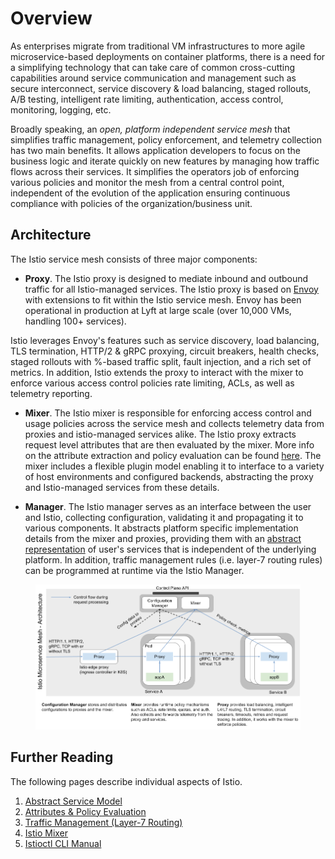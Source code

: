 # Overview

As enterprises migrate from traditional VM infrastructures to more agile
microservice-based deployments on container platforms, there is a need for
a simplifying technology that can take care of common cross-cutting
capabilities around service communication and management such as secure
interconnect, service discovery & load balancing, staged rollouts, A/B
testing, intelligent rate limiting, authentication, access control,
monitoring, logging, etc.

Broadly speaking, an _open, platform independent service mesh_ that
simplifies traffic management, policy enforcement, and telemetry collection
has two main benefits. It allows application developers to focus on the
business logic and iterate quickly on new features by managing how traffic
flows across their services. It simplifies the operators job of enforcing
various policies and monitor the mesh from a central control point,
independent of the evolution of the application ensuring continuous
compliance with policies of the organization/business unit.

## Architecture

The Istio service mesh consists of three major components:

- **Proxy**. The Istio proxy is designed to mediate inbound and outbound
traffic for all Istio-managed services. The Istio proxy is based on
[Envoy](https://lyft.github.io/envoy/) with extensions to fit within the
Istio service mesh. Envoy has been operational in production at Lyft at
large scale (over 10,000 VMs, handling 100+ services). 

Istio leverages Envoy's features such as service discovery, load balancing,
TLS termination, HTTP/2 & gRPC proxying, circuit breakers, health checks,
staged rollouts with %-based traffic split, fault injection, and a rich set
of metrics. In addition, Istio extends the proxy to interact with the mixer
to enforce various access control policies rate limiting, ACLs, as well as
telemetry reporting.

- **Mixer**. The Istio mixer is responsible for enforcing access control
and usage policies across the service mesh and collects telemetry data from
proxies and istio-managed services alike. The Istio proxy extracts request
level attributes that are then evaluated by the mixer. More info on the
attribute extraction and policy evaluation can be found
[here](attributes.md). The mixer includes a flexible plugin model enabling
it to interface to a variety of host environments and configured backends,
abstracting the proxy and Istio-managed services from these details.

- **Manager**. The Istio manager serves as an interface between the user
and Istio, collecting configuration, validating it and propagating it to
various components. It abstracts platform specific implementation details
from the mixer and proxies, providing them with an
[abstract representation](model.md) of user's services that is independent
of the underlying platform. In addition, traffic management rules
(i.e. layer-7 routing rules) can be programmed at runtime via the Istio
Manager.

<figure id="fig-arch" class="center">
<img src="../images/arch.png" alt="The overall architecture of an Istio-based service.">
</figure>

## Further Reading

The following pages describe individual aspects of Istio.

1. [Abstract Service Model](model.md)
2. [Attributes & Policy Evaluation](attributes.md)
2. [Traffic Management (Layer-7 Routing)](rule-dsl.md)
3. [Istio Mixer](mixer.md)
4. [Istioctl CLI Manual](istioctl.md)
